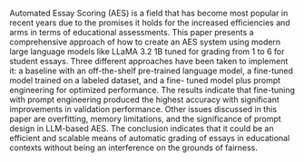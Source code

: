 Automated Essay Scoring (AES) is a field that has
become most popular in recent years due to the promises it holds
for the increased efficiencies and arms in terms of educational
assessments. This paper presents a comprehensive approach of
how to create an AES system using modern large language models
like LLaMA 3.2 1B tuned for grading from 1 to 6 for student
essays. Three different approaches have been taken to implement
it: a baseline with an off-the-shelf pre-trained language model,
a fine-tuned model trained on a labeled dataset, and a fine- tuned
model plus prompt engineering for optimized performance. The
results indicate that fine-tuning with prompt engineering
produced the highest accuracy with significant improvements in
validation performance. Other issues discussed in this paper are
overfitting, memory limitations, and the significance of prompt
design in LLM-based AES. The conclusion indicates that it could
be an efficient and scalable means of automatic grading of essays
in educational contexts without being an interference on the
grounds of fairness.
